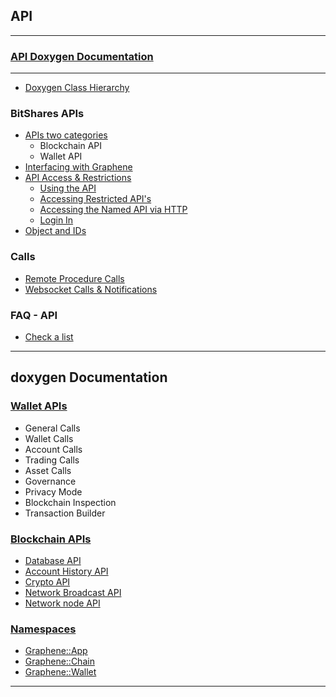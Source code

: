 ## API

***

### [API Doxygen Documentation](https://bitshares.org/doxygen/index.html)

***

- [Doxygen Class Hierarchy ](https://bitshares.org/doxygen/hierarchy.html)


### BitShares APIs
- [APIs two categories](/core/api/apis-about.md#apis-categories)
   - Blockchain API
   - Wallet API
- [Interfacing with Graphene](/core/api/apis-about.md#interfacing-with-graphene)
- [API Access & Restrictions](/core/api/api_restrictions.md#api-access-and-restrictions)
   - [Using the API](/core/api/api_restrictions.md#using-the-api)
   - [Accessing Restricted API's ](/core/api/api_restrictions.md#accessing-restricted-apis)
   - [Accessing the Named API via HTTP](/core/api/api_restrictions.md#accessing-the-named-api-via-http)
   - [Login In](/core/api/api_restrictions.md#login-in)
- [Object and IDs](/core/api/object_ids.md#objects-and-ids)   
   
### Calls   
- [Remote Procedure Calls](/core/api/rpc.md#remote-procedure-calls)
- [Websocket Calls & Notifications](/core/api/websocket_calls_notifications.md#websocket-calls-notifications)

### FAQ - API 
- [Check a list](/core/tutorials/FAQ.md#apis)

***
## doxygen Documentation

### [Wallet APIs](https://bitshares.org/doxygen/classgraphene_1_1wallet_1_1wallet__api.html)
- General Calls
- Wallet Calls
- Account Calls
- Trading Calls
- Asset Calls
- Governance
- Privacy Mode
- Blockchain Inspection
- Transaction Builder
      
### [Blockchain APIs](https://bitshares.org/doxygen/namespacegraphene_1_1app.html)
- [Database API](https://bitshares.org/doxygen/classgraphene_1_1app_1_1database__api.html)
- [Account History API](https://bitshares.org/doxygen/classgraphene_1_1app_1_1history__api.html)
- [Crypto API](https://bitshares.org/doxygen/classgraphene_1_1app_1_1crypto__api.html)
- [Network Broadcast API](https://bitshares.org/doxygen/classgraphene_1_1app_1_1network__broadcast__api.html)
- [Network node API](https://bitshares.org/doxygen/classgraphene_1_1app_1_1network__node__api.html)

      
### [Namespaces](https://bitshares.org/doxygen/namespacegraphene.html) 
- [Graphene::App](https://bitshares.org/doxygen/namespacegraphene_1_1app.html)
- [Graphene::Chain](https://bitshares.org/doxygen/namespacegraphene_1_1chain.html)
- [Graphene::Wallet](https://bitshares.org/doxygen/namespacegraphene_1_1wallet.html)

***
